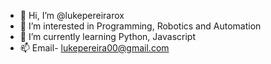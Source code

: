 - 👋 Hi, I’m @lukepereirarox
- 👀 I’m interested in Programming, Robotics and Automation
- 🌱 I’m currently learning Python, Javascript
- 📫 Email- lukepereira00@gmail.com

<!---
lukepereirarox/lukepereirarox is a ✨ special ✨ repository because its `README.md` (this file) appears on your GitHub profile.
You can click the Preview link to take a look at your changes.
--->
